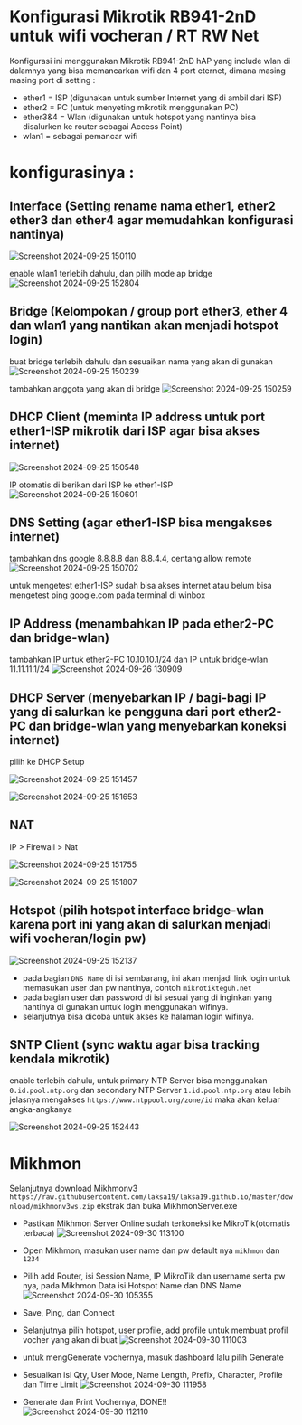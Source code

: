 # Konfigurasi Mikrotik RB941-2nD untuk wifi vocheran / RT RW Net
Konfigurasi ini menggunakan Mikrotik RB941-2nD hAP yang include wlan di dalamnya yang bisa memancarkan wifi dan 4 port eternet, dimana masing masing port di setting :
* ether1 = ISP (digunakan untuk sumber Internet yang di ambil dari ISP)
* ether2 = PC (untuk menyeting mikrotik menggunakan PC)
* ether3&4 = Wlan (digunakan untuk hotspot yang nantinya bisa disalurken ke router sebagai Access Point)
* wlan1 = sebagai pemancar wifi
# konfigurasinya :

## Interface (Setting rename nama ether1, ether2 ether3 dan ether4 agar memudahkan konfigurasi nantinya)
![Screenshot 2024-09-25 150110](https://github.com/user-attachments/assets/7fc09998-3f0b-4966-84e4-a57fa2590d54)

enable wlan1 terlebih dahulu, dan pilih mode ap bridge
![Screenshot 2024-09-25 152804](https://github.com/user-attachments/assets/57434cef-0915-4b21-b91b-a02477c0e00a)

## Bridge (Kelompokan / group port ether3, ether 4 dan wlan1 yang nantikan akan menjadi hotspot login)
buat bridge terlebih dahulu dan sesuaikan nama yang akan di gunakan
![Screenshot 2024-09-25 150239](https://github.com/user-attachments/assets/c5523931-4a9d-4fe0-bab6-4a6e3ec7be14)

tambahkan anggota yang akan di bridge
![Screenshot 2024-09-25 150259](https://github.com/user-attachments/assets/b6406368-8489-46b0-bb73-7a5e7fb8c0be)

## DHCP Client (meminta IP address untuk port ether1-ISP mikrotik dari ISP agar bisa akses internet)
![Screenshot 2024-09-25 150548](https://github.com/user-attachments/assets/2c5abf27-88b3-4434-a88a-425505bd2735)

IP otomatis di berikan dari ISP ke ether1-ISP
![Screenshot 2024-09-25 150601](https://github.com/user-attachments/assets/9236ffb9-fb78-4cb9-ab17-d8647c2b1431)

## DNS Setting (agar ether1-ISP bisa mengakses internet)
tambahkan dns google 8.8.8.8 dan 8.8.4.4, centang allow remote
![Screenshot 2024-09-25 150702](https://github.com/user-attachments/assets/736cadb3-a511-4108-96f2-11820896a0e7)

untuk mengetest ether1-ISP sudah bisa akses internet atau belum bisa mengetest ping google.com pada terminal di winbox

## IP Address (menambahkan IP pada ether2-PC dan bridge-wlan)
tambahkan IP untuk ether2-PC 10.10.10.1/24 dan IP untuk bridge-wlan 11.11.11.1/24
![Screenshot 2024-09-26 130909](https://github.com/user-attachments/assets/e7292548-7605-42e2-bfbd-556c45716cc7)

## DHCP Server (menyebarkan IP / bagi-bagi IP yang di salurkan ke pengguna dari port ether2-PC dan bridge-wlan yang menyebarkan koneksi internet)
pilih ke DHCP Setup

![Screenshot 2024-09-25 151457](https://github.com/user-attachments/assets/0fdca7fd-1aed-48d4-8d31-b4957afe3674)

![Screenshot 2024-09-25 151653](https://github.com/user-attachments/assets/6d5e1708-ec55-4ba0-adad-0ab9d9406c6c)

## NAT
IP > Firewall > Nat

![Screenshot 2024-09-25 151755](https://github.com/user-attachments/assets/b4eeba9e-2de9-4e12-8974-e2db4fb20763)

![Screenshot 2024-09-25 151807](https://github.com/user-attachments/assets/7b366384-9dc6-41c7-90bf-99ce6fdc64bb)

## Hotspot (pilih hotspot interface bridge-wlan karena port ini yang akan di salurkan menjadi wifi vocheran/login pw)
![Screenshot 2024-09-25 152137](https://github.com/user-attachments/assets/296be521-cbe8-40ef-9e4d-7a8773c23d15)
* pada bagian `DNS Name` di isi sembarang, ini akan menjadi link login untuk memasukan user dan pw nantinya, contoh `mikrotikteguh.net`
* pada bagian user dan password di isi sesuai yang di inginkan yang nantinya di gunakan untuk login menggunakan wifinya.
* selanjutnya bisa dicoba untuk akses ke halaman login wifinya.

## SNTP Client (sync waktu agar bisa tracking kendala mikrotik)
enable terlebih dahulu, untuk primary NTP Server bisa menggunakan `0.id.pool.ntp.org` dan secondary NTP Server `1.id.pool.ntp.org` atau lebih jelasnya mengakses `https://www.ntppool.org/zone/id` maka akan keluar angka-angkanya

![Screenshot 2024-09-25 152443](https://github.com/user-attachments/assets/ea309163-fa65-4706-83bd-ac18baa4e676)

# Mikhmon
Selanjutnya download Mikhmonv3 `https://raw.githubusercontent.com/laksa19/laksa19.github.io/master/download/mikhmonv3ws.zip` ekstrak dan buka MikhmonServer.exe
* Pastikan Mikhmon Server Online sudah terkoneksi ke MikroTik(otomatis terbaca)
![Screenshot 2024-09-30 113100](https://github.com/user-attachments/assets/c91c1056-4dcf-4cc8-8343-aa9d743c310b)

* Open Mikhmon, masukan user name dan pw default nya `mikhmon` dan `1234`

* Pilih add Router, isi Session Name, IP MikroTik dan username serta pw nya, pada Mikhmon Data isi Hotspot Name dan DNS Name
![Screenshot 2024-09-30 105355](https://github.com/user-attachments/assets/320c28b0-f0ff-48a0-891b-a18bc2ff8d41)
* Save, Ping, dan Connect

* Selanjutnya pilih hotspot, user profile, add profile untuk membuat profil vocher yang akan di buat 
![Screenshot 2024-09-30 111003](https://github.com/user-attachments/assets/8e37f150-f018-42c4-947f-c5736ac5d2fb)

* untuk mengGenerate vochernya, masuk dashboard lalu pilih Generate
* Sesuaikan isi Qty, User Mode, Name Length, Prefix, Character, Profile dan Time Limit
![Screenshot 2024-09-30 111958](https://github.com/user-attachments/assets/4c1650a7-a2ff-4c18-8799-5c7bcd3e0fbf)

* Generate dan Print Vochernya, DONE!!
![Screenshot 2024-09-30 112110](https://github.com/user-attachments/assets/1a780283-4b64-4a6f-8d3c-21445fe14dec)





